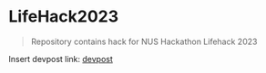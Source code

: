 # LifeHack2023
 
> Repository contains hack for NUS Hackathon Lifehack 2023

Insert devpost link: [devpost]("")
